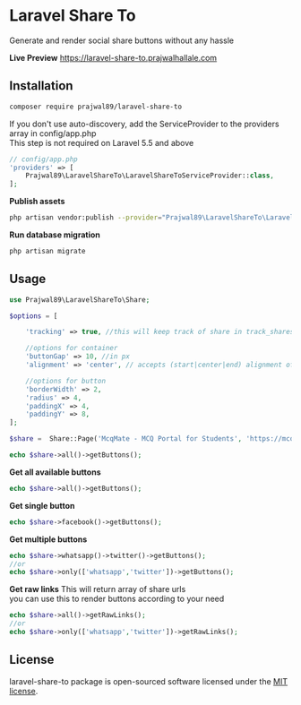 # Laravel Share To
Generate and render social share buttons without any hassle

**Live Preview**
https://laravel-share-to.prajwalhallale.com

## Installation
```bash
composer require prajwal89/laravel-share-to
```

If you don't use auto-discovery, add the ServiceProvider to the providers array in config/app.php\
This step is not required on Laravel 5.5 and above 
```php
// config/app.php
'providers' => [
    Prajwal89\LaravelShareTo\LaravelShareToServiceProvider::class,
];
```

**Publish assets**
```bash
php artisan vendor:publish --provider="Prajwal89\LaravelShareTo\LaravelShareToServiceProvider"
```

**Run database migration**
```bash
php artisan migrate
```


## Usage
```php
use Prajwal89\LaravelShareTo\Share;

$options = [

    'tracking' => true, //this will keep track of share in track_shares table 

    //options for container
    'buttonGap' => 10, //in px
    'alignment' => 'center', // accepts (start|center|end) alignment of of buttons in container

    //options for button
    'borderWidth' => 2,
    'radius' => 4,
    'paddingX' => 4,
    'paddingY' => 8,
];

$share =  Share::Page('McqMate - MCQ Portal for Students', 'https://mcqmate.com', $options);

echo $share->all()->getButtons();

```

**Get all available buttons**
```php
echo $share->all()->getButtons();
```

**Get single button**
```php
echo $share->facebook()->getButtons();
```

**Get multiple buttons**
```php
echo $share->whatsapp()->twitter()->getButtons();
//or
echo $share->only(['whatsapp','twitter'])->getButtons();
```

**Get raw links**
This will return array of share urls\
you can use this to render buttons according to your need
```php
echo $share->all()->getRawLinks();
//or
echo $share->only(['whatsapp','twitter'])->getRawLinks();
```

## License
laravel-share-to package is open-sourced software licensed under the [MIT license](https://opensource.org/licenses/MIT).